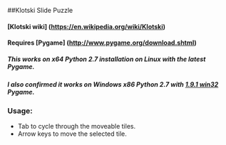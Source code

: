 ##Klotski Slide Puzzle

#### [Klotski wiki] (https://en.wikipedia.org/wiki/Klotski)

#### Requires [Pygame] (http://www.pygame.org/download.shtml)

##### This works on x64 Python 2.7 installation on Linux with the latest Pygame.
##### I also confirmed it works on Windows x86 Python 2.7 with [1.9.1 win32](http://pygame.org/download.shtml) Pygame.

### Usage:
* Tab to cycle through the moveable tiles.
* Arrow keys to move the selected tile.
